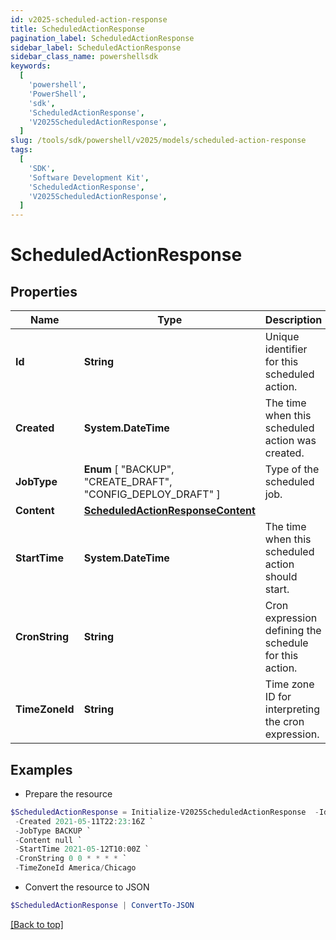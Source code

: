 ```yaml
---
id: v2025-scheduled-action-response
title: ScheduledActionResponse
pagination_label: ScheduledActionResponse
sidebar_label: ScheduledActionResponse
sidebar_class_name: powershellsdk
keywords:
  [
    'powershell',
    'PowerShell',
    'sdk',
    'ScheduledActionResponse',
    'V2025ScheduledActionResponse',
  ]
slug: /tools/sdk/powershell/v2025/models/scheduled-action-response
tags:
  [
    'SDK',
    'Software Development Kit',
    'ScheduledActionResponse',
    'V2025ScheduledActionResponse',
  ]
---
```


# ScheduledActionResponse

## Properties

| Name | Type | Description | Notes |
| --- | --- | --- | --- |
| **Id** | **String** | Unique identifier for this scheduled action. | [optional] |
| **Created** | **System.DateTime** | The time when this scheduled action was created. | [optional] |
| **JobType** | **Enum** [ "BACKUP", "CREATE_DRAFT", "CONFIG_DEPLOY_DRAFT" ] | Type of the scheduled job. | [optional] |
| **Content** | [**ScheduledActionResponseContent**](scheduled-action-response-content) |  | [optional] |
| **StartTime** | **System.DateTime** | The time when this scheduled action should start. | [optional] |
| **CronString** | **String** | Cron expression defining the schedule for this action. | [optional] |
| **TimeZoneId** | **String** | Time zone ID for interpreting the cron expression. | [optional] |

## Examples

- Prepare the resource

```powershell
$ScheduledActionResponse = Initialize-V2025ScheduledActionResponse  -Id 3469b87d-48ca-439a-868f-2160001da8c1 `
 -Created 2021-05-11T22:23:16Z `
 -JobType BACKUP `
 -Content null `
 -StartTime 2021-05-12T10:00Z `
 -CronString 0 0 * * * * `
 -TimeZoneId America/Chicago
```

- Convert the resource to JSON

```powershell
$ScheduledActionResponse | ConvertTo-JSON
```

[[Back to top]](#)
